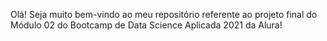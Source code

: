 Olá! Seja muito bem-vindo ao meu repositório referente ao projeto final do Módulo 02 do Bootcamp de Data Science Aplicada 2021 da Alura!

